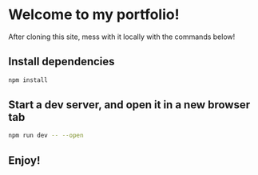 # Welcome to my portfolio!

After cloning this site,  mess with it locally with the commands below!

## Install dependencies

```bash
npm install
```
## Start a dev server, and open it in a new browser tab

```bash
npm run dev -- --open
```
## Enjoy!